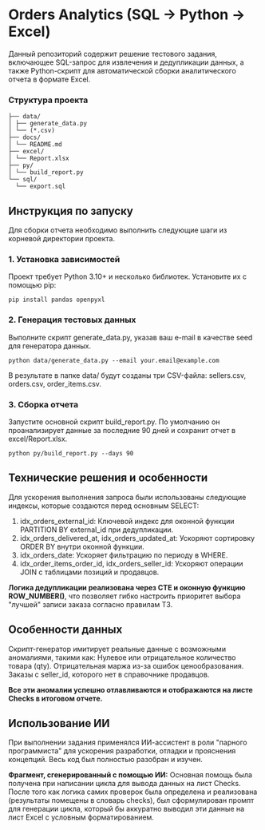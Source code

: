 # Orders Analytics (SQL → Python → Excel)

Данный репозиторий содержит решение тестового задания, включающее SQL-запрос для извлечения и дедупликации данных, а также Python-скрипт для автоматической сборки аналитического отчета в формате Excel.

### Структура проекта
```
├── data/
│ ├── generate_data.py
│ └── (*.csv)
├── docs/
│ └── README.md
├── excel/
│ └── Report.xlsx
├── py/
│ └── build_report.py
└── sql/
  └── export.sql
```

## Инструкция по запуску

Для сборки отчета необходимо выполнить следующие шаги из корневой директории проекта.

### 1. Установка зависимостей
Проект требует Python 3.10+ и несколько библиотек. Установите их с помощью pip:
```
pip install pandas openpyxl
```
### 2. Генерация тестовых данных
Выполните скрипт generate_data.py, указав ваш e-mail в качестве seed для генератора данных.
```
python data/generate_data.py --email your.email@example.com
```
В результате в папке data/ будут созданы три CSV-файла: sellers.csv, orders.csv, order_items.csv.
### 3. Сборка отчета
Запустите основной скрипт build_report.py. По умолчанию он проанализирует данные за последние 90 дней и сохранит отчет в excel/Report.xlsx.
```
python py/build_report.py --days 90
```

## Технические решения и особенности
Для ускорения выполнения запроса были использованы следующие индексы, которые создаются перед основным SELECT:
1) idx_orders_external_id: Ключевой индекс для оконной функции PARTITION BY external_id при дедупликации.
2) idx_orders_delivered_at, idx_orders_updated_at: Ускоряют сортировку ORDER BY внутри оконной функции.
3) idx_orders_date: Ускоряет фильтрацию по периоду в WHERE.
4) idx_order_items_order_id, idx_orders_seller_id: Ускоряют операции JOIN с таблицами позиций и продавцов.

**Логика дедупликации реализована через CTE и оконную функцию ROW_NUMBER()**, что позволяет гибко настроить приоритет выбора "лучшей" записи заказа согласно правилам ТЗ.

## Особенности данных
Скрипт-генератор имитирует реальные данные с возможными аномалиями, такими как:
Нулевое или отрицательное количество товара (qty).
Отрицательная маржа из-за ошибок ценообразования.
Заказы с seller_id, которого нет в справочнике продавцов.

**Все эти аномалии успешно отлавливаются и отображаются на листе Checks в итоговом отчете.**

## Использование ИИ
При выполнении задания применялся ИИ-ассистент в роли "парного программиста" для ускорения разработки, отладки и прояснения концепций. Весь код был полностью разобран и изучен.

**Фрагмент, сгенерированный с помощью ИИ:**
Основная помощь была получена при написании цикла для вывода данных на лист Checks. После того как логика самих проверок была определена и реализована (результаты помещены в словарь checks), был сформулирован промпт для генерации цикла, который бы аккуратно выводил эти данные на лист Excel с условным форматированием.
